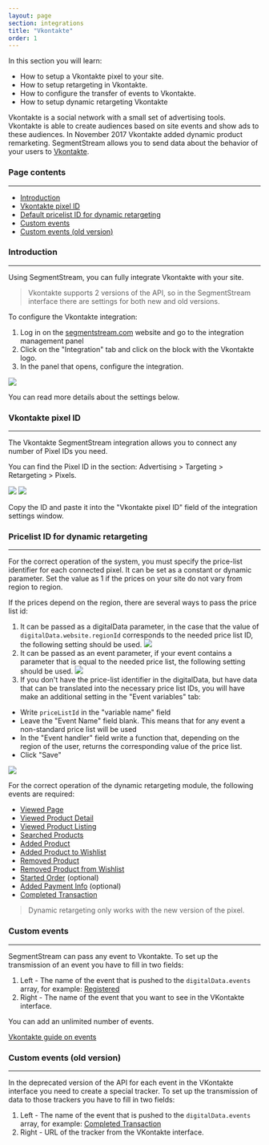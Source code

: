 ```yaml
---
layout: page
section: integrations
title: "Vkontakte"
order: 1
---
```


In this section you will learn:
* How to setup a Vkontakte pixel to your site.
* How to setup retargeting in Vkontakte.
* How to configure the transfer of events to Vkontakte.
* How to setup dynamic retargeting Vkontakte

Vkontakte is a social network with a small set of advertising tools. Vkontakte is able to create audiences based on site events and show ads to these audiences. In November 2017 Vkontakte added dynamic product remarketing. SegmentStream allows you to send data about the behavior of your users to [Vkontakte](https://vk.com/dev/manuals).

### Page contents
------
<ul class="page-navigation">
  <li><a href="#introduction">Introduction</a></li>
  <li><a href="#vkontaktePixelID">Vkontakte pixel ID</a></li>
  <li><a href="#pricelistID">Default pricelist ID for dynamic retargeting</a></li>
  <li><a href="#customEvents">Custom events</a></li>
  <li><a href="#customEventsOld">Custom events (old version)</a></li>
</ul>


### <a name="introduction"></a>Introduction
------
Using SegmentStream, you can fully integrate Vkontakte with your site.

>Vkontakte supports 2 versions of the API, so in the SegmentStream interface there are settings for both new and old versions.

To configure the Vkontakte integration:
1. Log in on the [segmentstream.com](https://admin.segmentstream.com/) website and go to the integration management panel
2. Click on the "Integration" tab and click on the block with the Vkontakte logo.
3. In the panel that opens, configure the integration.

![](/img/integrations.vkontakte.settings.png)

You can read more details about the settings below.

### <a name="vkontaktePixelID"></a>Vkontakte pixel ID
------
The Vkontakte SegmentStream integration allows you to connect any number of Pixel IDs you need.

You can find the Pixel ID in the section: Advertising > Targeting > Retargeting > Pixels.

![](/img/integrations.vkontakte.2.png)
![](/img/integrations.vkontakte.3.png)

Copy the ID and paste it into the "Vkontakte pixel ID" field of the integration settings window.

### <a name="pricelistID"></a>Pricelist ID for dynamic retargeting
------

For the correct operation of the system, you must specify the price-list identifier for each connected pixel. It can be set as a constant or dynamic parameter. Set the value as 1 if the prices on your site do not vary from region to region.

If the prices depend on the region, there are several ways to pass the price list id:
1. It can be passed as a digitalData parameter, in the case that the value of `digitalData.website.regionId` corresponds to the needed price list ID, the following setting should be used.
![](/img/integrations.vkontakte.digitalDataPricelist.png)
2. It can be passed as an event parameter, if your event contains a parameter that is equal to the needed price list, the following setting should be used.
![](/img/integrations.vkontakte.eventPricelist.png)
3. If you don't have the price-list identifier in the digitalData, but have data that can be translated into the necessary price list IDs, you will have make an additional setting in the "Event variables" tab:
 - Write `priceListId` in the "variable name" field
 - Leave the "Event Name" field blank. This means that for any event a non-standard price list will be used
 - In the "Event handler" field write a function that, depending on the region of the user, returns the corresponding value of the price list.
 - Click "Save"

 ![](/img/integrations.vkontakte.customPricelist.png)

For the correct operation of the dynamic retargeting module, the following events are required:
* [Viewed Page](/events/viewed-page)
* [Viewed Product Detail](/events/viewed-product-detail)
* [Viewed Product Listing](/events/viewed-product-listing)
* [Searched Products](/events/searched-products)
* [Added Product](/events/added-product)
* [Added Product to Wishlist](/events/added-product-to-wishlist)
* [Removed Product](/events/removed-product)
* [Removed Product from Wishlist](/events/removed-product-from-wishlist)
* [Started Order](/events/started-order) (optional)
* [Added Payment Info](/events/added-payment-info) (optional)
* [Completed Transaction](/events/completed-transaction)

>Dynamic retargeting only works with the new version of the pixel.

### <a name="customEvents"></a>Custom events
------
SegmentStream can pass any event to Vkontakte.
To set up the transmission of an event you have to fill in two fields:
1. Left - The name of the event that is pushed to the `digitalData.events` array, for example: [Registered](/events/registered)
2. Right - The name of the event that you want to see in the VKontakte interface.

You can add an unlimited number of events.

[Vkontakte guide on events](https://vk.com/support?act=home_ads&union_id=1602826263)

### <a name="customEventsOld"></a>Custom events (old version)
------
In the deprecated version of the API for each event in the VKontakte interface you need to create a special tracker.
To set up the transmission of data to those trackers you have to fill in two fields:
1. Left - The name of the event that is pushed to the `digitalData.events` array, for example: [Completed Transaction](/events/completed-transaction)
2. Right - URL of the tracker from the VKontakte interface.
